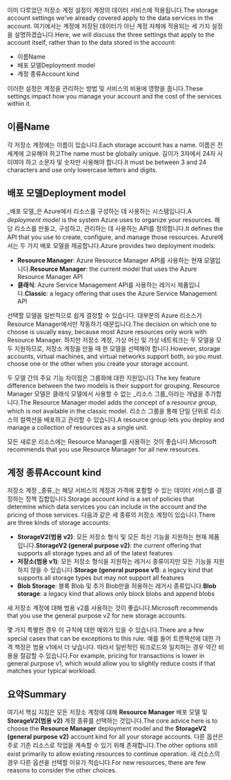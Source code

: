 <span data-ttu-id="d6cdc-101">이미 다루었던 저장소 계정 설정이 계정의 데이터 서비스에 적용됩니다.</span><span class="sxs-lookup"><span data-stu-id="d6cdc-101">The storage account settings we've already covered apply to the data services in the account.</span></span> <span data-ttu-id="d6cdc-102">여기에서는 계정에 저장된 데이터가 아닌 계정 자체에 적용되는 세 가지 설정을 설명하겠습니다.</span><span class="sxs-lookup"><span data-stu-id="d6cdc-102">Here, we will discuss the three settings that apply to the account itself, rather than to the data stored in the account:</span></span>

- <span data-ttu-id="d6cdc-103">이름</span><span class="sxs-lookup"><span data-stu-id="d6cdc-103">Name</span></span>
- <span data-ttu-id="d6cdc-104">배포 모델</span><span class="sxs-lookup"><span data-stu-id="d6cdc-104">Deployment model</span></span>
- <span data-ttu-id="d6cdc-105">계정 종류</span><span class="sxs-lookup"><span data-stu-id="d6cdc-105">Account kind</span></span>

<span data-ttu-id="d6cdc-106">이러한 설정은 계정을 관리하는 방법 및 서비스의 비용에 영향을 줍니다.</span><span class="sxs-lookup"><span data-stu-id="d6cdc-106">These settings impact how you manage your account and the cost of the services within it.</span></span>

## <a name="name"></a><span data-ttu-id="d6cdc-107">이름</span><span class="sxs-lookup"><span data-stu-id="d6cdc-107">Name</span></span>

<span data-ttu-id="d6cdc-108">각 저장소 계정에는 이름이 있습니다.</span><span class="sxs-lookup"><span data-stu-id="d6cdc-108">Each storage account has a name.</span></span> <span data-ttu-id="d6cdc-109">이름은 전세계에 고유해야 하고</span><span class="sxs-lookup"><span data-stu-id="d6cdc-109">The name must be globally unique.</span></span> <span data-ttu-id="d6cdc-110">길이가 3자에서 24자 사이여야 하고 소문자 및 숫자만 사용해야 합니다.</span><span class="sxs-lookup"><span data-stu-id="d6cdc-110">It must be between 3 and 24 characters and use only lowercase letters and digits.</span></span>

## <a name="deployment-model"></a><span data-ttu-id="d6cdc-111">배포 모델</span><span class="sxs-lookup"><span data-stu-id="d6cdc-111">Deployment model</span></span>

<span data-ttu-id="d6cdc-112">_배포 모델_은 Azure에서 리소스를 구성하는 데 사용하는 시스템입니다.</span><span class="sxs-lookup"><span data-stu-id="d6cdc-112">A _deployment model_ is the system Azure uses to organize your resources.</span></span> <span data-ttu-id="d6cdc-113">해당 리소스를 만들고, 구성하고, 관리하는 데 사용하는 API를 정의합니다.</span><span class="sxs-lookup"><span data-stu-id="d6cdc-113">It defines the API that you use to create, configure, and manage those resources.</span></span> <span data-ttu-id="d6cdc-114">Azure에서는 두 가지 배포 모델을 제공합니다.</span><span class="sxs-lookup"><span data-stu-id="d6cdc-114">Azure provides two deployment models:</span></span>

- <span data-ttu-id="d6cdc-115">**Resource Manager**: Azure Resource Manager API를 사용하는 현재 모델입니다.</span><span class="sxs-lookup"><span data-stu-id="d6cdc-115">**Resource Manager**: the current model that uses the Azure Resource Manager API</span></span>
- <span data-ttu-id="d6cdc-116">**클래식**: Azure Service Management API를 사용하는 레거시 제품입니다.</span><span class="sxs-lookup"><span data-stu-id="d6cdc-116">**Classic**: a legacy offering that uses the Azure Service Management API</span></span>

<span data-ttu-id="d6cdc-117">선택할 모델을 일반적으로 쉽게 결정할 수 있습니다. 대부분의 Azure 리소스가 Resource Manager에서만 작동하기 때문입니다.</span><span class="sxs-lookup"><span data-stu-id="d6cdc-117">The decision on which one to choose is usually easy, because most Azure resources only work with Resource Manager.</span></span> <span data-ttu-id="d6cdc-118">하지만 저장소 계정, 가상 머신 및 가상 네트워크는 두 모델을 모두 지원하므로, 저장소 계정을 만들 때 한 모델을 선택해야 합니다.</span><span class="sxs-lookup"><span data-stu-id="d6cdc-118">However, storage accounts, virtual machines, and virtual networks support both, so you must choose one or the other when you create your storage account.</span></span>

<span data-ttu-id="d6cdc-119">두 모델 간의 주요 기능 차이점은 그룹화에 대한 지원입니다.</span><span class="sxs-lookup"><span data-stu-id="d6cdc-119">The key feature difference between the two models is their support for grouping.</span></span> <span data-ttu-id="d6cdc-120">Resource Manager 모델은 클래식 모델에서 사용할 수 없는 _리소스 그룹_이라는 개념을 추가합니다.</span><span class="sxs-lookup"><span data-stu-id="d6cdc-120">The Resource Manager model adds the concept of a _resource group_, which is not available in the classic model.</span></span> <span data-ttu-id="d6cdc-121">리소스 그룹을 통해 단일 단위로 리소스의 컬렉션을 배포하고 관리할 수 있습니다.</span><span class="sxs-lookup"><span data-stu-id="d6cdc-121">A resource group lets you deploy and manage a collection of resources as a single unit.</span></span>

<span data-ttu-id="d6cdc-122">모든 새로운 리소스에는 Resource Manager를 사용하는 것이 좋습니다.</span><span class="sxs-lookup"><span data-stu-id="d6cdc-122">Microsoft recommends that you use Resource Manager for all new resources.</span></span>

## <a name="account-kind"></a><span data-ttu-id="d6cdc-123">계정 종류</span><span class="sxs-lookup"><span data-stu-id="d6cdc-123">Account kind</span></span>

<span data-ttu-id="d6cdc-124">저장소 계정 _종류_는 해당 서비스의 계정과 가격에 포함할 수 있는 데이터 서비스를 결정하는 정책 집합입니다.</span><span class="sxs-lookup"><span data-stu-id="d6cdc-124">Storage account _kind_ is a set of policies that determine which data services you can include in the account and the pricing of those services.</span></span> <span data-ttu-id="d6cdc-125">다음과 같은 세 종류의 저장소 계정이 있습니다.</span><span class="sxs-lookup"><span data-stu-id="d6cdc-125">There are three kinds of storage accounts:</span></span>

- <span data-ttu-id="d6cdc-126">**StorageV2(범용 v2)**: 모든 저장소 형식 및 모든 최신 기능을 지원하는 현재 제품입니다.</span><span class="sxs-lookup"><span data-stu-id="d6cdc-126">**StorageV2 (general purpose v2)**: the current offering that supports all storage types and all of the latest features</span></span>
- <span data-ttu-id="d6cdc-127">**저장소(범용 v1)**: 모든 저장소 형식을 지원하는 레거시 종류이지만 모든 기능을 지원하지 않을 수 있습니다.</span><span class="sxs-lookup"><span data-stu-id="d6cdc-127">**Storage (general purpose v1)**: a legacy kind that supports all storage types but may not support all features</span></span>
- <span data-ttu-id="d6cdc-128">**Blob Storage**: 블록 Blob 및 추가 Blob만을 허용하는 레거시 종류입니다.</span><span class="sxs-lookup"><span data-stu-id="d6cdc-128">**Blob storage**: a legacy kind that allows only block blobs and append blobs</span></span>

<span data-ttu-id="d6cdc-129">새 저장소 계정에 대해 범용 v2를 사용하는 것이 좋습니다.</span><span class="sxs-lookup"><span data-stu-id="d6cdc-129">Microsoft recommends that you use the general purpose v2 for new storage accounts.</span></span>

<span data-ttu-id="d6cdc-130">몇 가지 특별한 경우 이 규칙에 대한 예외가 있을 수 있습니다.</span><span class="sxs-lookup"><span data-stu-id="d6cdc-130">There are a few special cases that can be exceptions to this rule.</span></span> <span data-ttu-id="d6cdc-131">예를 들어 트랜잭션에 대한 가격 책정은 범용 v1에서 더 낮습니다. 따라서 일반적인 워크로드와 일치하는 경우 약간 비용을 절감할 수 있습니다.</span><span class="sxs-lookup"><span data-stu-id="d6cdc-131">For example, pricing for transactions is lower in general purpose v1, which would allow you to slightly reduce costs if that matches your typical workload.</span></span>

## <a name="summary"></a><span data-ttu-id="d6cdc-132">요약</span><span class="sxs-lookup"><span data-stu-id="d6cdc-132">Summary</span></span>

<span data-ttu-id="d6cdc-133">여기서 핵심 지침은 모든 저장소 계정에 대해 **Resource Manager** 배포 모델 및 **StorageV2(범용 v2)** 계정 종류를 선택하는 것입니다.</span><span class="sxs-lookup"><span data-stu-id="d6cdc-133">The core advice here is to choose the **Resource Manager** deployment model and the **StorageV2 (general purpose v2)** account kind for all your storage accounts.</span></span> <span data-ttu-id="d6cdc-134">다른 옵션은 주로 기존 리소스로 작업을 계속할 수 있기 위해 존재합니다.</span><span class="sxs-lookup"><span data-stu-id="d6cdc-134">The other options still exist primarily to allow existing resources to continue operation.</span></span> <span data-ttu-id="d6cdc-135">새 리소스의 경우 다른 옵션을 선택할 이유가 적습니다.</span><span class="sxs-lookup"><span data-stu-id="d6cdc-135">For new resources, there are few reasons to consider the other choices.</span></span>